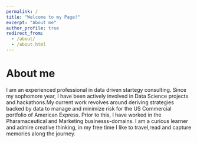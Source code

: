 ```yaml
---
permalink: /
title: "Welcome to my Page!"
excerpt: "About me"
author_profile: true
redirect_from: 
  - /about/
  - /about.html
---
```

About me
=======
I am an experienced professional in data driven startegy consulting. Since my sophomore year, I have been actively involved in Data Science projects and hackathons.My current work revolves around deriving strategies backed by data to manage and minimize risk for the US Commercial portfolio of American Express.
Prior to this, I have worked in the Pharamaceutical and Marketing businesss-domains. I am a curious learner and admire creative thinking, in my free time I like to travel,read and capture memories along the journey.

